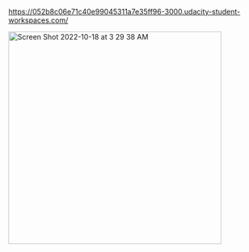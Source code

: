 https://052b8c06e71c40e99045311a7e35ff96-3000.udacity-student-workspaces.com/

<img width="421" alt="Screen Shot 2022-10-18 at 3 29 38 AM" src="https://user-images.githubusercontent.com/23645903/196406540-4a128d6a-91f5-4a88-bfad-5c9ea315cdaa.png">
